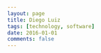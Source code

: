 ```yaml
---
layout: page
title: Diego Luiz
tags: [technology, software]
date: 2016-01-01
comments: false
---
```

